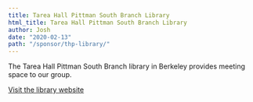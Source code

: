 ```yaml
---
title: Tarea Hall Pittman South Branch Library
html_title: Tarea Hall Pittman South Branch Library
author: Josh
date: "2020-02-13"
path: "/sponsor/thp-library/"
---
```


The Tarea Hall Pittman South Branch library in Berkeley provides meeting space to our group.

<a className="button is-large is-link" href="https://www.berkeleypubliclibrary.org/locations/tarea-hall-pittman-south-branch" >Visit the library website</a>
